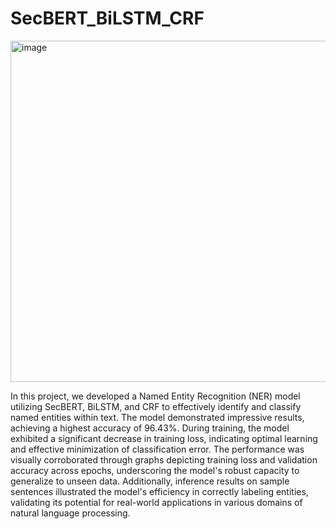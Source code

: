 # SecBERT_BiLSTM_CRF
<img width="546" alt="image" src="https://github.com/user-attachments/assets/db85cc11-ae53-449d-8ee9-b17045ff693a" />

In this project, we developed a Named Entity Recognition (NER) model utilizing SecBERT, BiLSTM, and CRF to effectively identify and classify named entities within text. The model demonstrated impressive results, achieving a highest accuracy of 96.43%. During training, the model exhibited a significant decrease in training loss, indicating optimal learning and effective minimization of classification error. The performance was visually corroborated through graphs depicting training loss and validation accuracy across epochs, underscoring the model's robust capacity to generalize to unseen data. Additionally, inference results on sample sentences illustrated the model's efficiency in correctly labeling entities, validating its potential for real-world applications in various domains of natural language processing. 
